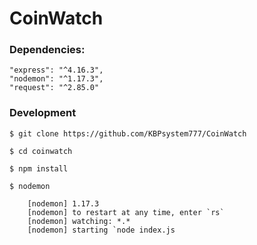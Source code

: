 # CoinWatch


### Dependencies:

    "express": "^4.16.3",
    "nodemon": "^1.17.3",
    "request": "^2.85.0"

### Development

```
$ git clone https://github.com/KBPsystem777/CoinWatch

$ cd coinwatch

$ npm install

$ nodemon

    [nodemon] 1.17.3
    [nodemon] to restart at any time, enter `rs`
    [nodemon] watching: *.*
    [nodemon] starting `node index.js

```
